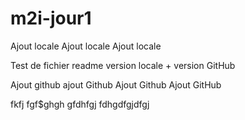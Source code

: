 # m2i-jour1

Ajout locale
Ajout locale
Ajout locale

Test de fichier readme version locale + version GitHub

Ajout github
ajout Github
Ajout Github
Ajout GitHub


fkfj fgf$ghgh
gfdhfgj
fdhgdfgjdfgj